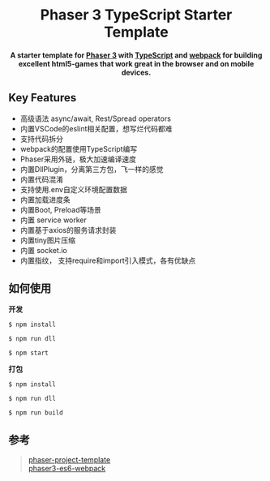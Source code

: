 <h1 align="center"> 
  Phaser 3 TypeScript Starter Template
</h1>

<h4 align="center">
A starter template for <a href="https://phaser.io/" target="_blank" >Phaser 3</a> with <a href="https://www.typescriptlang.org/index.html" target="_blank" >TypeScript</a> and <a href="https://webpack.js.org/" target="_blank" >webpack</a> for building excellent html5-games that work great in the browser and on mobile devices.</h4>



## Key Features

- 高级语法 async/await, Rest/Spread operators
- 内置VSCode的eslint相关配置，想写烂代码都难
- 支持代码拆分
- webpack的配置使用TypeScript编写
- Phaser采用外链，极大加速编译速度
- 内置DllPlugin，分离第三方包，飞一样的感觉
- 内置代码混淆
- 支持使用.env自定义环境配置数据
- 内置加载进度条
- 内置Boot, Preload等场景
- 内置 service worker
- 内置基于axios的服务请求封装
- 内置tiny图片压缩
- 内置 socket.io
- 内置指纹， 支持require和import引入模式，各有优缺点




## 如何使用

**开发**
```console
$ npm install

$ npm run dll

$ npm start

```
**打包**
```console
$ npm install

$ npm run dll

$ npm run build

```

## 参考
> [phaser-project-template](https://github.com/yandeu/phaser-project-template)   
 [phaser3-es6-webpack](https://github.com/nkholski/phaser3-es6-webpack)
